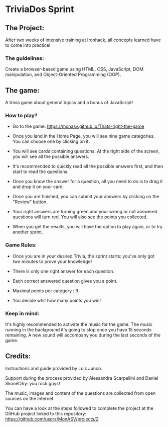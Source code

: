 
# TriviaDos Sprint



## The Project:

After two weeks of intensive training at Ironhack, all concepts learned have to come into practice!

### The guidelines:

Create a browser-based game using HTML, CSS, JavaScript, DOM manipulation, and Object-Oriented Programming (OOP).



## The game:

A trivia game about general topics and a bonus of JavaScript!

### How to play?

- Go to the game: https://monasv.github.io/Thats-right-the-game

- Once you land in the Home Page, you will see nine game categories. You can choose one by clicking on it.

- You will see cards containing questions. At the right side of the screen, you will see all the possible answers.

- It's recommended to quickly read all the possible answers first, and then start to read the questions. 

- Once you know the answer for a question, all you need to do is to drag it and drop it on your card. 

- Once you are finished, you can submit your answers by clicking on the "Review" button.

- Your right answers are turning green and your wrong or not answered questions will turn red. You will also see the points you collected.

- When you get the results, you will have the option to play again, or to try another sprint. 


### Game Rules:

- Once you are in your desired Trivia, the sprint starts: you've only got two minutes to prove your knowledge!

- There is only one right answer for each question. 

- Each correct answered question gives you a point.

- Maximal points per category : 9.

- You decide whit how many points you win!



### Keep in mind:

It's highly recommended to activate the music for the game. The music running in the background it's going to stop once you have 15 seconds remaining. A new sound will accompany you during the last seconds of the game. 



## Credits:

Instructions and guide provided by Luis Junco.

Support during the process provided by Alessandra Scarpellini and Daniel Skonetzky: you rock guys!

The music, images and content of the questions are collected from open sources on the Internet. 

You can have a look at the steps followed to complete the project at the GitHub project linked to this repository: https://github.com/users/MonASV/projects/2